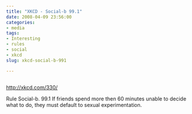 ```yaml
---
title: "XKCD - Social-b 99.1"
date: 2008-04-09 23:56:00
categories:
- media
tags:
- Interesting
- rules
- social
- xkcd
slug: xkcd-social-b-991

---
```


<a href="http://xkcd.com/330/"><img class="alignnone size-full wp-image-424" title="indecision" src="/public/uploads/2008/04/indecision.png" alt="" /></a>

<a href="http://xkcd.com/330/">http://xkcd.com/330/</a>

Rule Social-b. 99.1
If friends spend more then 60 minutes unable to decide what to do, they must default to sexual experimentation.
